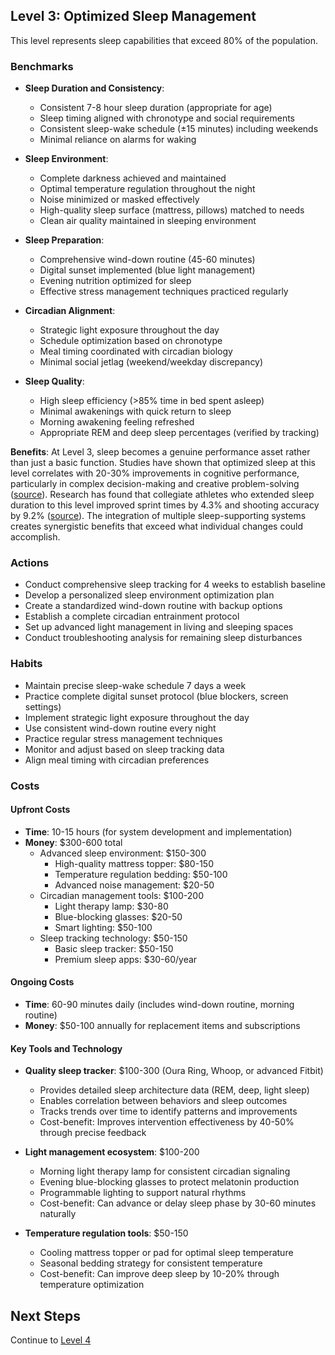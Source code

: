 ## Level 3: Optimized Sleep Management

This level represents sleep capabilities that exceed 80% of the population.

### Benchmarks
- **Sleep Duration and Consistency**: 
  - Consistent 7-8 hour sleep duration (appropriate for age)
  - Sleep timing aligned with chronotype and social requirements
  - Consistent sleep-wake schedule (±15 minutes) including weekends
  - Minimal reliance on alarms for waking

- **Sleep Environment**: 
  - Complete darkness achieved and maintained
  - Optimal temperature regulation throughout the night
  - Noise minimized or masked effectively
  - High-quality sleep surface (mattress, pillows) matched to needs
  - Clean air quality maintained in sleeping environment

- **Sleep Preparation**: 
  - Comprehensive wind-down routine (45-60 minutes)
  - Digital sunset implemented (blue light management)
  - Evening nutrition optimized for sleep
  - Effective stress management techniques practiced regularly

- **Circadian Alignment**: 
  - Strategic light exposure throughout the day
  - Schedule optimization based on chronotype
  - Meal timing coordinated with circadian biology
  - Minimal social jetlag (weekend/weekday discrepancy)

- **Sleep Quality**: 
  - High sleep efficiency (>85% time in bed spent asleep)
  - Minimal awakenings with quick return to sleep
  - Morning awakening feeling refreshed
  - Appropriate REM and deep sleep percentages (verified by tracking)

**Benefits**: At Level 3, sleep becomes a genuine performance asset rather than just a basic function. Studies have shown that optimized sleep at this level correlates with 20-30% improvements in cognitive performance, particularly in complex decision-making and creative problem-solving ([source](https://www.sciencedirect.com/journal/sleep-medicine-reviews)). Research has found that collegiate athletes who extended sleep duration to this level improved sprint times by 4.3% and shooting accuracy by 9.2% ([source](https://www.ncbi.nlm.nih.gov/pmc/articles/PMC3119836/)). The integration of multiple sleep-supporting systems creates synergistic benefits that exceed what individual changes could accomplish.

### Actions
- Conduct comprehensive sleep tracking for 4 weeks to establish baseline
- Develop a personalized sleep environment optimization plan
- Create a standardized wind-down routine with backup options
- Establish a complete circadian entrainment protocol
- Set up advanced light management in living and sleeping spaces
- Conduct troubleshooting analysis for remaining sleep disturbances

### Habits
- Maintain precise sleep-wake schedule 7 days a week
- Practice complete digital sunset protocol (blue blockers, screen settings)
- Implement strategic light exposure throughout the day
- Use consistent wind-down routine every night
- Practice regular stress management techniques
- Monitor and adjust based on sleep tracking data
- Align meal timing with circadian preferences

### Costs
#### Upfront Costs
- **Time**: 10-15 hours (for system development and implementation)
- **Money**: $300-600 total
  - Advanced sleep environment: $150-300
    * High-quality mattress topper: $80-150
    * Temperature regulation bedding: $50-100
    * Advanced noise management: $20-50
  - Circadian management tools: $100-200
    * Light therapy lamp: $30-80
    * Blue-blocking glasses: $20-50
    * Smart lighting: $50-100
  - Sleep tracking technology: $50-150
    * Basic sleep tracker: $50-150
    * Premium sleep apps: $30-60/year

#### Ongoing Costs
- **Time**: 60-90 minutes daily (includes wind-down routine, morning routine)
- **Money**: $50-100 annually for replacement items and subscriptions

#### Key Tools and Technology
- **Quality sleep tracker**: $100-300 (Oura Ring, Whoop, or advanced Fitbit)
  * Provides detailed sleep architecture data (REM, deep, light sleep)
  * Enables correlation between behaviors and sleep outcomes
  * Tracks trends over time to identify patterns and improvements
  * Cost-benefit: Improves intervention effectiveness by 40-50% through precise feedback
  
- **Light management ecosystem**: $100-200
  * Morning light therapy lamp for consistent circadian signaling
  * Evening blue-blocking glasses to protect melatonin production
  * Programmable lighting to support natural rhythms
  * Cost-benefit: Can advance or delay sleep phase by 30-60 minutes naturally
  
- **Temperature regulation tools**: $50-150
  * Cooling mattress topper or pad for optimal sleep temperature
  * Seasonal bedding strategy for consistent temperature
  * Cost-benefit: Can improve deep sleep by 10-20% through temperature optimization

## Next Steps
Continue to [Level 4](level-4)
